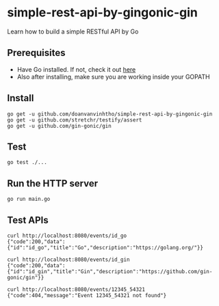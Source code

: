 # simple-rest-api-by-gingonic-gin
Learn how to build a simple RESTful API by Go

## Prerequisites
* Have Go installed. If not, check it out [here](https://golang.org/doc/install)
* Also after installing, make sure you are working inside your GOPATH

## Install
```
go get -u github.com/doanvanvinhtho/simple-rest-api-by-gingonic-gin
go get -u github.com/stretchr/testify/assert
go get -u github.com/gin-gonic/gin
```

## Test
```
go test ./...
```

## Run the HTTP server
```
go run main.go
```

## Test APIs
```
curl http://localhost:8080/events/id_go
{"code":200,"data":{"id":"id_go","title":"Go","description":"https://golang.org/"}}

curl http://localhost:8080/events/id_gin
{"code":200,"data":{"id":"id_gin","title":"Gin","description":"https://github.com/gin-gonic/gin"}}

curl http://localhost:8080/events/12345_54321
{"code":404,"message":"Event 12345_54321 not found"}
```
